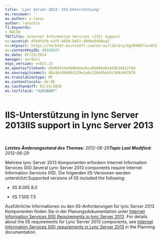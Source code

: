 ```yaml
---
title: 'Lync Server 2013: IIS-Unterstützung'
ms.reviewer: ''
ms.author: v-lanac
author: lanachin
f1.keywords:
- NOCSH
TOCTitle: Internet Information Services (IIS) support
ms:assetid: dfb9fafb-a3f5-4928-b451-49dba5499ea2
ms:mtpsurl: https://technet.microsoft.com/en-us/library/Gg398987(v=OCS.15)
ms:contentKeyID: 48185627
ms.date: 07/23/2014
manager: serdars
mtps_version: v=OCS.15
ms.openlocfilehash: d5d60435e990b9ee2bca8d606e814d3b34812f0d
ms.sourcegitcommit: 88a16c09dd91229e1a8c156445eb3c360c942978
ms.translationtype: MT
ms.contentlocale: de-DE
ms.lasthandoff: 02/15/2020
ms.locfileid: "42038807"
---
```

<div data-xmlns="http://www.w3.org/1999/xhtml">

<div class="topic" data-xmlns="http://www.w3.org/1999/xhtml" data-msxsl="urn:schemas-microsoft-com:xslt" data-cs="http://msdn.microsoft.com/">

<div data-asp="http://msdn2.microsoft.com/asp">

# <a name="iis-support-in-lync-server-2013"></a><span data-ttu-id="c9c0b-102">IIS-Unterstützung in lync Server 2013</span><span class="sxs-lookup"><span data-stu-id="c9c0b-102">IIS support in Lync Server 2013</span></span>

</div>

<div id="mainSection">

<div id="mainBody">

<span> </span>

<span data-ttu-id="c9c0b-103">_**Letztes Änderungsstand des Themas:** 2012-06-29_</span><span class="sxs-lookup"><span data-stu-id="c9c0b-103">_**Topic Last Modified:** 2012-06-29_</span></span>

<span data-ttu-id="c9c0b-104">Mehrere lync Server 2013 Komponenten erfordern Internet Information Services (IIS).</span><span class="sxs-lookup"><span data-stu-id="c9c0b-104">Several Lync Server 2013 components require Internet Information Services (IIS).</span></span> <span data-ttu-id="c9c0b-105">Die folgenden IIS-Versionen werden unterstützt:</span><span class="sxs-lookup"><span data-stu-id="c9c0b-105">Supported versions of IIS included the following:</span></span>

  - <span data-ttu-id="c9c0b-106">IIS 8.0</span><span class="sxs-lookup"><span data-stu-id="c9c0b-106">IIS 8.0</span></span>

  - <span data-ttu-id="c9c0b-107">IIS 7.5</span><span class="sxs-lookup"><span data-stu-id="c9c0b-107">IIS 7.5</span></span>

<span data-ttu-id="c9c0b-108">Ausführliche Informationen zu den IIS-Anforderungen für lync Server 2013 Komponenten finden Sie in der Planungsdokumentation unter [Internet Information Services (IIS) Requirements in lync Server 2013](lync-server-2013-internet-information-services-iis-requirements.md) .</span><span class="sxs-lookup"><span data-stu-id="c9c0b-108">For details about the IIS requirements for Lync Server 2013 components, see [Internet Information Services (IIS) requirements in Lync Server 2013](lync-server-2013-internet-information-services-iis-requirements.md) in the Planning documentation.</span></span>

</div>

<span> </span>

</div>

</div>

</div>

